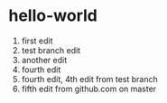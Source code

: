 # hello-world

1. first edit
2. test branch edit
3. another edit
4. fourth edit
4. fourth edit, 4th edit from test branch
5. fifth edit from github.com on master
